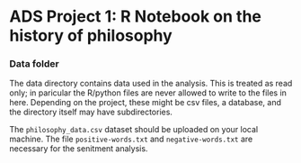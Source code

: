# ADS Project 1:  R Notebook on the history of philosophy

### Data folder

The data directory contains data used in the analysis. This is treated as read only; in paricular the R/python files are never allowed to write to the files in here. Depending on the project, these might be csv files, a database, and the directory itself may have subdirectories.

The `philosophy_data.csv` dataset should be uploaded on your local machine. The file `positive-words.txt` and `negative-words.txt` are necessary for the senitment analysis.
